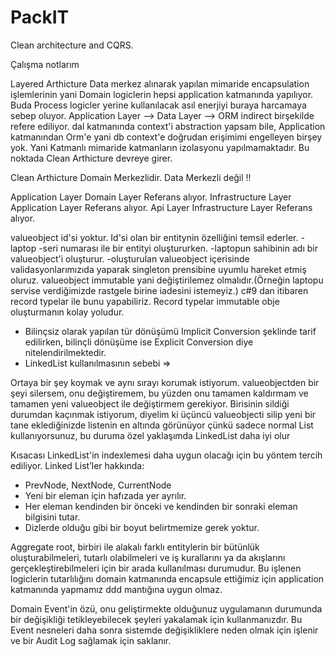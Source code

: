 # PackIT
 Clean architecture and CQRS.


Çalışma notlarım

Layered Arthicture
Data merkez alınarak yapılan mimaride encapsulation işlemlerinin yani Domain logiclerin hepsi application katmanında yapılıyor. 
Buda Process  logicler yerine kullanılacak asıl enerjiyi buraya harcamaya sebep oluyor. 
Application Layer --> Data Layer --> ORM indirect birşekilde refere ediliyor.
dal katmanında context'i abstraction yapsam bile, Application katmanından Orm'e yani db context'e doğrudan erişimimi engelleyen birşey yok.
Yani Katmanlı mimaride katmanların izolasyonu yapılmamaktadır. Bu noktada Clean Arthicture devreye girer.

Clean Arthicture Domain Merkezlidir. Data Merkezli değil !!

Application Layer Domain Layer Referans alıyor.
Infrastructure Layer  Application Layer  Referans alıyor.
Api Layer Infrastructure Layer Referans alıyor.


valueobject id'si yoktur. Id'si olan bir entitynin özelliğini temsil ederler.
-laptop -seri numarası ile bir entityi oluştururken.
-laptopun sahibinin adı bir valueobject'i oluşturur.
-oluşturulan valueobject içerisinde validasyonlarımızıda yaparak singleton prensibine uyumlu hareket etmiş oluruz.
valueobject immutable yani değiştirilemez olmalıdır.(Örneğin laptopu servise verdiğimizde rastgele birine iadesini istemeyiz.) 
c#9 dan itibaren record typelar ile bunu yapabiliriz. Record typelar immutable obje oluşturmanın kolay yoludur. 

- Bilinçsiz olarak yapılan tür dönüşümü Implicit Conversion şeklinde tarif edilirken, bilinçli dönüşüme ise Explicit Conversion diye nitelendirilmektedir.
- LinkedList kullanılmasının sebebi => 

Ortaya bir şey koymak ve aynı sırayı korumak istiyorum. 
valueobjectden bir şeyi silersem, onu değiştiremem, bu yüzden onu tamamen kaldırmam ve tamamen yeni valueobject ile değiştirmem gerekiyor.
Birisinin sildiği durumdan kaçınmak istiyorum, diyelim ki üçüncü valueobjecti silip yeni bir tane eklediğinizde
listenin en altında görünüyor çünkü sadece normal List kullanıyorsunuz, bu duruma özel yaklaşımda  LinkedList daha iyi olur

Kısacası LinkedList'in indexlemesi daha uygun olacağı için bu yöntem tercih ediliyor.
Linked List’ler hakkında:
- PrevNode, NextNode, CurrentNode
- Yeni bir eleman için hafızada yer ayrılır.
- Her eleman kendinden bir önceki ve kendinden bir sonraki eleman bilgisini tutar.
- Dizlerde olduğu gibi bir boyut belirtmemize gerek yoktur.


Aggregate root, birbiri ile alakalı farklı entitylerin bir bütünlük oluşturabilmeleri,
tutarlı olabilmeleri ve iş kurallarını ya da akışlarını gerçekleştirebilmeleri için bir arada kullanılması durumudur.
Bu işlenen logiclerin tutarlılığını domain katmanında encapsule ettiğimiz için application katmanında yapmamız ddd mantığına uygun olmaz.


Domain Event'in özü, onu geliştirmekte olduğunuz uygulamanın durumunda bir değişikliği tetikleyebilecek şeyleri yakalamak için kullanmanızdır.
Bu Event nesneleri daha sonra sistemde değişikliklere neden olmak için işlenir ve bir Audit Log sağlamak için saklanır.



